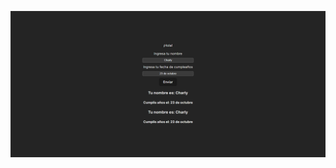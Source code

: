 
![Preview](https://github.com/soymilidev/FE-III/blob/main/C08/C8-Clase/proyectoForm/src/assets/preview.png)
